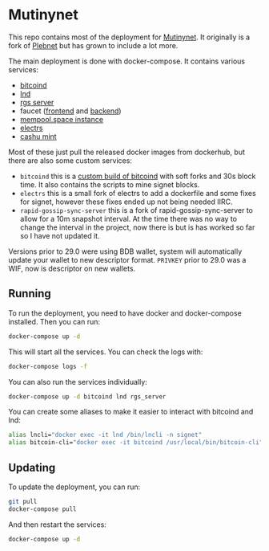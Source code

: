 # Mutinynet

This repo contains most of the deployment for [Mutinynet](https://mutinynet.com). It originally is a fork
of [Plebnet](https://github.com/nbd-wtf/bitcoin_signet) but has grown to include a lot more.

The main deployment is done with docker-compose. It contains various services:

* [bitcoind](https://github.com/bitcoin/bitcoin)
* [lnd](https://github.com/lightningnetwork/lnd)
* [rgs server](https://github.com/lightningdevkit/rapid-gossip-sync-server)
* faucet ([frontend](https://github.com/MutinyWallet/mutinynet-faucet)
  and [backend](https://github.com/MutinyWallet/mutinynet-faucet-rs))
* [mempool.space instance](https://github.com/mempool/mempool/)
* [electrs](https://github.com/romanz/electrs)
* [cashu mint](https://github.com/cashubtc/nutshell)

Most of these just pull the released docker images from dockerhub, but there are also some custom services:

* `bitcoind` this is a [custom build of bitcoind](https://github.com/benthecarman/bitcoin/releases) with soft forks and
  30s block time. It also contains the scripts to mine signet blocks.
* `electrs` this is a small fork of electrs to add a dockerfile and some fixes for signet, however these fixes ended up
  not being needed IIRC.
* `rapid-gossip-sync-server` this is a fork of rapid-gossip-sync-server to allow for a 10m snapshot interval. At the
  time there was no way to change the interval in the project, now there is but is has worked so far so I have not
  updated it.

Versions prior to 29.0 were using BDB wallet, system will automatically update your wallet to new descriptor format.
`PRIVKEY` prior to 29.0 was a WIF, now is descriptor on new wallets. 

## Running

To run the deployment, you need to have docker and docker-compose installed. Then you can run:

```bash
docker-compose up -d
```

This will start all the services. You can check the logs with:

```bash
docker-compose logs -f
```

You can also run the services individually:

```bash
docker-compose up -d bitcoind lnd rgs_server
```

You can create some aliases to make it easier to interact with bitcoind and lnd:

```bash
alias lncli="docker exec -it lnd /bin/lncli -n signet"
alias bitcoin-cli="docker exec -it bitcoind /usr/local/bin/bitcoin-cli"
```

## Updating

To update the deployment, you can run:

```bash
git pull
docker-compose pull
```

And then restart the services:

```bash
docker-compose up -d
```
